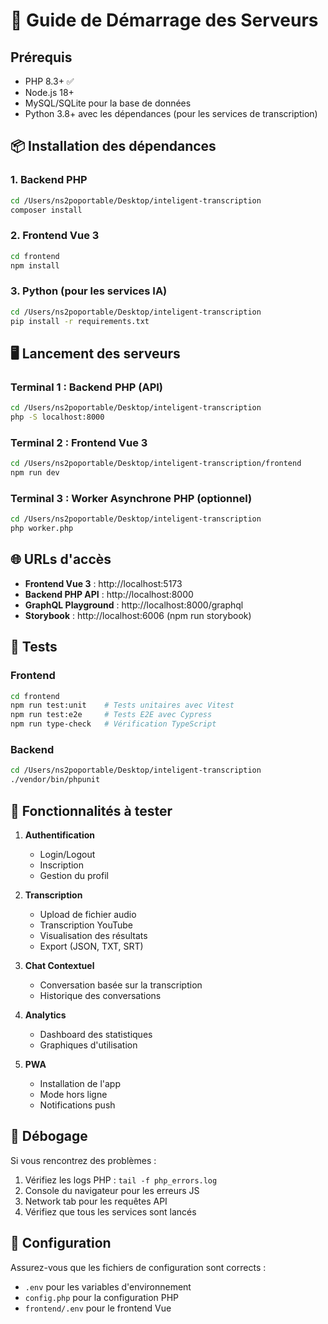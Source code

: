 # 🚀 Guide de Démarrage des Serveurs

## Prérequis
- PHP 8.3+ ✅
- Node.js 18+ 
- MySQL/SQLite pour la base de données
- Python 3.8+ avec les dépendances (pour les services de transcription)

## 📦 Installation des dépendances

### 1. Backend PHP
```bash
cd /Users/ns2poportable/Desktop/inteligent-transcription
composer install
```

### 2. Frontend Vue 3
```bash
cd frontend
npm install
```

### 3. Python (pour les services IA)
```bash
cd /Users/ns2poportable/Desktop/inteligent-transcription
pip install -r requirements.txt
```

## 🖥️ Lancement des serveurs

### Terminal 1 : Backend PHP (API)
```bash
cd /Users/ns2poportable/Desktop/inteligent-transcription
php -S localhost:8000
```

### Terminal 2 : Frontend Vue 3
```bash
cd /Users/ns2poportable/Desktop/inteligent-transcription/frontend
npm run dev
```

### Terminal 3 : Worker Asynchrone PHP (optionnel)
```bash
cd /Users/ns2poportable/Desktop/inteligent-transcription
php worker.php
```

## 🌐 URLs d'accès

- **Frontend Vue 3** : http://localhost:5173
- **Backend PHP API** : http://localhost:8000
- **GraphQL Playground** : http://localhost:8000/graphql
- **Storybook** : http://localhost:6006 (npm run storybook)

## 🧪 Tests

### Frontend
```bash
cd frontend
npm run test:unit    # Tests unitaires avec Vitest
npm run test:e2e     # Tests E2E avec Cypress
npm run type-check   # Vérification TypeScript
```

### Backend
```bash
cd /Users/ns2poportable/Desktop/inteligent-transcription
./vendor/bin/phpunit
```

## 📱 Fonctionnalités à tester

1. **Authentification**
   - Login/Logout
   - Inscription
   - Gestion du profil

2. **Transcription**
   - Upload de fichier audio
   - Transcription YouTube
   - Visualisation des résultats
   - Export (JSON, TXT, SRT)

3. **Chat Contextuel**
   - Conversation basée sur la transcription
   - Historique des conversations

4. **Analytics**
   - Dashboard des statistiques
   - Graphiques d'utilisation

5. **PWA**
   - Installation de l'app
   - Mode hors ligne
   - Notifications push

## 🐛 Débogage

Si vous rencontrez des problèmes :

1. Vérifiez les logs PHP : `tail -f php_errors.log`
2. Console du navigateur pour les erreurs JS
3. Network tab pour les requêtes API
4. Vérifiez que tous les services sont lancés

## 🔧 Configuration

Assurez-vous que les fichiers de configuration sont corrects :
- `.env` pour les variables d'environnement
- `config.php` pour la configuration PHP
- `frontend/.env` pour le frontend Vue